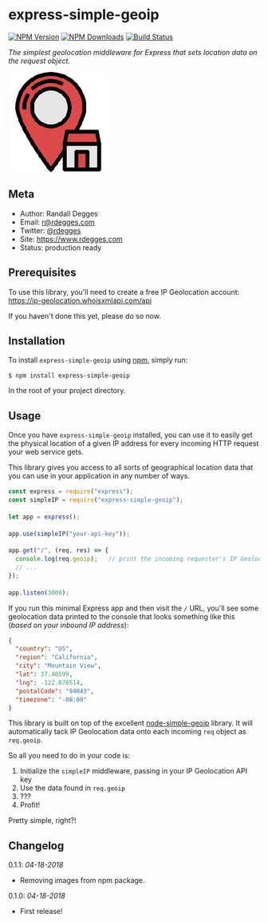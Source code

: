 # express-simple-geoip

[![NPM Version](https://img.shields.io/npm/v/express-simple-geoip.svg?style=flat)](https://npmjs.org/package/express-simple-geoip)
[![NPM Downloads](http://img.shields.io/npm/dm/express-simple-geoip.svg?style=flat)](https://npmjs.org/package/express-simple-geoip)
[![Build Status](https://img.shields.io/travis/whois-api-llc/express-simple-geoip.svg?style=flat)](https://travis-ci.org/whois-api-llc/express-simple-geoip)

*The simplest geolocation middleware for Express that sets location data on the
request object.*

![Email Verifier Icon](https://github.com/whois-api-llc/express-simple-geoip/raw/master/images/geoip.png)


## Meta

- Author: Randall Degges
- Email: r@rdegges.com
- Twitter: [@rdegges](https://twitter.com/rdegges)
- Site: https://www.rdegges.com
- Status: production ready


## Prerequisites

To use this library, you'll need to create a free IP Geolocation account:
https://ip-geolocation.whoisxmlapi.com/api

If you haven't done this yet, please do so now.


## Installation

To install `express-simple-geoip` using [npm](https://www.npmjs.org/), simply run:

```console
$ npm install express-simple-geoip
```

In the root of your project directory.


## Usage

Once you have `express-simple-geoip` installed, you can use it to easily get
the physical location of a given IP address for every incoming HTTP request your
web service gets.

This library gives you access to all sorts of geographical location data that
you can use in your application in any number of ways.

```javascript
const express = require("express");
const simpleIP = require("express-simple-geoip");

let app = express();

app.use(simpleIP("your-api-key"));

app.get("/", (req, res) => {
  console.log(req.geoip);   // print the incoming requester's IP Geolocation data
  // ...
});

app.listen(3000);
```

If you run this minimal Express app and then visit the `/` URL, you'll see some
geolocation data printed to the console that looks something like this (*based
on your inbound IP address*):

```json
{
  "country": "US",
  "region": "California",
  "city": "Mountain View",
  "lat": 37.40599,
  "lng": -122.078514,
  "postalCode": "94043",
  "timezone": "-08:00"
}
```

This library is built on top of the excellent [node-simple-geoip](https://github.com/whois-api-llc/node-simple-geoip)
library. It will automatically tack IP Geolocation data onto each incoming `req` object
as `req.geoip`.

So all you need to do in your code is:

1. Initialize the `simpleIP` middleware, passing in your IP Geolocation API key
2. Use the data found in `req.geoip`
3. ???
4. Profit!

Pretty simple, right?!


## Changelog

0.1.1: *04-18-2018*

- Removing images from npm package.

0.1.0: *04-18-2018*

- First release!
